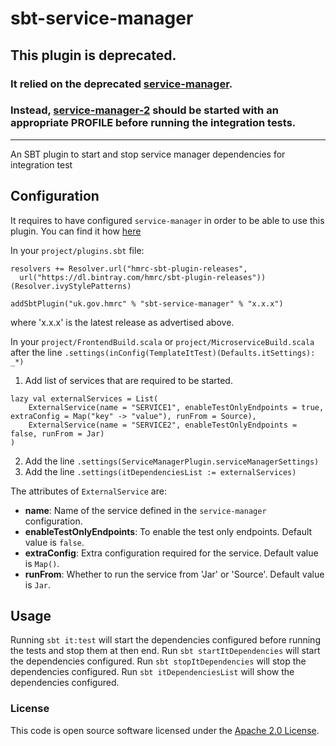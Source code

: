 
# sbt-service-manager

## This plugin is deprecated.

### It relied on the deprecated [service-manager](https://github.com/hmrc/service-manager).

### Instead, [service-manager-2](https://github.com/hmrc/sm2) should be started with an appropriate PROFILE before running the integration tests.

------

An SBT plugin to start and stop service manager dependencies for integration test

Configuration
-------------

It requires to have configured `service-manager` in order to be able to use this plugin. You can find it how [here](https://github.com/hmrc/service-manager)

In your `project/plugins.sbt` file:
```
resolvers += Resolver.url("hmrc-sbt-plugin-releases",
  url("https://dl.bintray.com/hmrc/sbt-plugin-releases"))(Resolver.ivyStylePatterns)

addSbtPlugin("uk.gov.hmrc" % "sbt-service-manager" % "x.x.x")
```

where 'x.x.x' is the latest release as advertised above.

In your `project/FrontendBuild.scala` or `project/MicroserviceBuild.scala` after the line ```.settings(inConfig(TemplateItTest)(Defaults.itSettings): _*)```

1. Add list of services that are required to be started.

```
lazy val externalServices = List(
    ExternalService(name = "SERVICE1", enableTestOnlyEndpoints = true, extraConfig = Map("key" -> "value"), runFrom = Source),
    ExternalService(name = "SERVICE2", enableTestOnlyEndpoints = false, runFrom = Jar)
)
```

2. Add the line ```.settings(ServiceManagerPlugin.serviceManagerSettings)```
3. Add the line ```.settings(itDependenciesList := externalServices)```

The attributes of ```ExternalService``` are:

* **name**: Name of the service defined in the `service-manager` configuration.
* **enableTestOnlyEndpoints**: To enable the test only endpoints. Default value is `false`.
* **extraConfig**: Extra configuration required for the service. Default value is `Map()`.
* **runFrom**: Whether to run the service from 'Jar' or 'Source'. Default value is `Jar`.

Usage
-----

Running `sbt it:test` will start the dependencies configured before running the tests and stop them at then end.
Run `sbt startItDependencies` will start the dependencies configured.
Run `sbt stopItDependencies` will stop the dependencies configured.
Run `sbt itDependenciesList` will show the dependencies configured.

### License

This code is open source software licensed under the [Apache 2.0 License]("http://www.apache.org/licenses/LICENSE-2.0.html").
